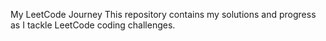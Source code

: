 My LeetCode Journey
This repository contains my solutions and progress as I tackle LeetCode coding challenges.
